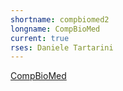 ```yaml
---
shortname: compbiomed2
longname: CompBioMed
current: true
rses: Daniele Tartarini
---
```


[CompBioMed](https://www.compbiomed.eu/)